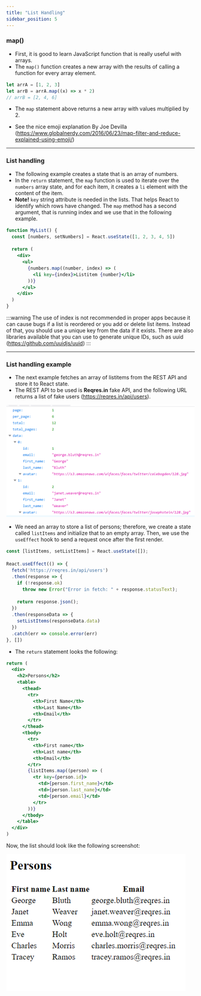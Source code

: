 ```yaml
---
title: "List Handling"
sidebar_position: 5
---
```


### map()

- First, it is good to learn JavaScript function that is really useful with arrays.
- The `map()` function creates a new array with the results of calling a function for every array element.

```js
let arrA = [1, 2, 3]
let arrB = arrA.map((x) => x * 2)
// arrB = [2, 4, 6]
```

- The `map` statement above returns a new array with values multiplied by 2.

- See the nice emoji explanation By Joe Devilla
  (https://www.globalnerdy.com/2016/06/23/map-filter-and-reduce-explained-using-emoji/)

---

### List handling

- The following example creates a state that is an array of numbers.
- In the `return` statement, the `map` function is used to iterate over the `numbers` array state, and for each item, it creates a `li` element with the content of the item.
- **Note!** `key` string attribute is needed in the lists. That helps React to identify which rows have changed. The `map` method has a second argument, that is running index and we use that in the following example.

```jsx live
function MyList() {
  const [numbers, setNumbers] = React.useState([1, 2, 3, 4, 5])

  return (
    <div>
      <ul>
        {numbers.map((number, index) => (
          <li key={index}>Listitem {number}</li>
        ))}
      </ul>
    </div>
  )
}
```

:::warning
The use of index is not recommended in proper apps because it can cause bugs if a list is reordered or you add or delete list items. Instead of that, you should use a unique key from the data if it exists. There are also libraries available that you can use to generate unique IDs, such as uuid (https://github.com/uuidjs/uuid)
:::

---

### List handling example

- The next example fetches an array of listitems from the REST API and store it to React state.
- The REST API to be used is **Reqres.in** fake API, and the following URL returns a list of fake users (https://reqres.in/api/users).

![Persons example](./img/persons.png)

- We need an array to store a list of persons; therefore, we create a state called `listItems` and initialize that to an empty array. Then, we use the `useEffect` hook to send a request once after the first render.

```js
const [listItems, setListItems] = React.useState([]);

React.useEffect(() => {
  fetch('https://reqres.in/api/users')
  .then(response => {
    if (!response.ok)
      throw new Error("Error in fetch: " + response.statusText);

    return response.json();
  })
  .then(responseData => {
    setListItems(responseData.data)
  })
  .catch(err => console.error(err)
}, [])
```

- The `return` statement looks the following:

```jsx
return (
  <div>
    <h2>Persons</h2>
    <table>
      <thead>
        <tr>
          <th>First Name</th>
          <th>Last Name</th>
          <th>Email</th>
        </tr>
      </thead>
      <tbody>
        <tr>
          <th>First name</th>
          <th>Last name</th>
          <th>Email</th>
        </tr>
        {listItems.map((person) => (
          <tr key={person.id}>
            <td>{person.first_name}</td>
            <td>{person.last_name}</td>
            <td>{person.email}</td>
          </tr>
        ))}
      </tbody>
    </table>
  </div>
)
```

Now, the list should look like the following screenshot:

![](./img/persons2.png)
